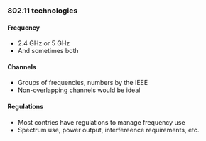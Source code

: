 ### 802.11 technologies

#### Frequency
- 2.4 GHz or 5 GHz
- And sometimes both

#### Channels 
- Groups of frequencies, numbers by the IEEE
- Non-overlapping channels would be ideal

#### Regulations
- Most contries have regulations to manage frequency use
- Spectrum use, power output, interfereence requirements, etc.
